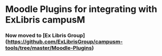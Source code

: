 # Moodle Plugins for integrating with ExLibris campusM

### Now moved to [Ex Libris Group] (https://github.com/ExLibrisGroup/campusm-tools/tree/master/Moodle-Plugins)
